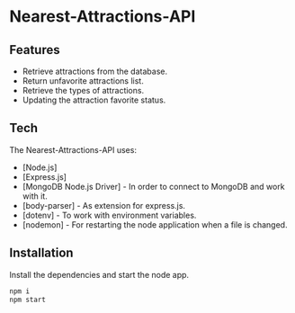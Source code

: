# Nearest-Attractions-API

## Features

- Retrieve attractions from the database.
- Return unfavorite attractions list.
- Retrieve the types of attractions.
- Updating the attraction favorite status.

## Tech

The Nearest-Attractions-API uses:

- [Node.js]
- [Express.js]
- [MongoDB Node.js Driver] - In order to connect to MongoDB and work with it.
-  [body-parser] - As extension for express.js.
- [dotenv] - To work with environment variables.
- [nodemon] - For restarting the node application when a file is changed.

## Installation

Install the dependencies and start the node app.

```sh
npm i
npm start
```
